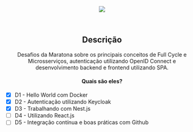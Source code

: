 <p align="center">
  <a href="https://maratona.fullcycle.com.br/" target="blank"><img src="http://maratona.fullcycle.com.br/static/site/img/logo-fullcycle.png"/></a>
</p>

<br>

<h2 align = "center">
  Descrição
</h2>

<p align = "center"> 
  Desafios da Maratona sobre os principais conceitos de Full Cycle e Microsserviços, autenticação utilizando OpenID Connect e desenvolvimento backend e frontend utilizando SPA.
</p>

<h4 align = "center">
  Quais são eles?
 </h4>

- [X] D1 - Hello World com Docker
- [X] D2 - Autenticação utilizando Keycloak
- [X] D3 - Trabalhando com Nest.js
- [ ] D4 - Utilizando React.js
- [ ] D5 - Integração contínua e boas práticas com Github
